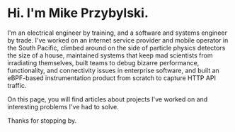 # Hi.  I'm Mike Przybylski.

I'm an electrical engineer by training, and a software and systems engineer by
trade.  I've worked on an internet service provider and mobile operator in the
South Pacific, climbed around on the side of particle physics detectors the size of a
house, maintained systems that keep mad scientists from irradiating themselves,
built teams to debug bizarre performance, functionality, and connectivity
issues in enterprise software, and built an eBPF-based instrumentation product
from scratch to capture HTTP API traffic.

On this page, you will find articles about projects I've worked on and
interesting problems I've had to solve.

Thanks for stopping by.
